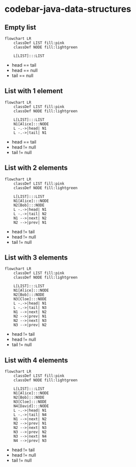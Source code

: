 # codebar-java-data-structures

## Empty list

```mermaid
flowchart LR
    classDef LIST fill:pink
    classDef NODE fill:lightgreen

    L[LIST]:::LIST
```

* head == tail
* head == null
* tail == null

## List with 1 element

```mermaid
flowchart LR
    classDef LIST fill:pink
    classDef NODE fill:lightgreen

    L[LIST]:::LIST
    N1[Alice]:::NODE
    L -.->|head| N1
    L -.->|tail| N1
```

* head == tail
* head != null
* tail != null

## List with 2 elements

```mermaid
flowchart LR
    classDef LIST fill:pink
    classDef NODE fill:lightgreen

    L[LIST]:::LIST
    N1[Alice]:::NODE
    N2[Bob]:::NODE
    L -.->|head| N1
    L -.->|tail| N2
    N1 -->|next| N2
    N2 -->|prev| N1
```

* head != tail
* head != null
* tail != null

## List with 3 elements

```mermaid
flowchart LR
    classDef LIST fill:pink
    classDef NODE fill:lightgreen

    L[LIST]:::LIST
    N1[Alice]:::NODE
    N2[Bob]:::NODE
    N3[Cloe]:::NODE
    L -.->|head| N1
    L -.->|tail| N3
    N1 -->|next| N2
    N2 -->|prev| N1
    N2 -->|next| N3
    N3 -->|prev| N2
```

* head != tail
* head != null
* tail != null

## List with 4 elements

```mermaid
flowchart LR
    classDef LIST fill:pink
    classDef NODE fill:lightgreen

    L[LIST]:::LIST
    N1[Alice]:::NODE
    N2[Bob]:::NODE
    N3[Cloe]:::NODE
    N4[David]:::NODE
    L -.->|head| N1
    L -.->|tail| N4
    N1 -->|next| N2
    N2 -->|prev| N1
    N2 -->|next| N3
    N3 -->|prev| N2
    N3 -->|next| N4
    N4 -->|prev| N3
```

* head != tail
* head != null
* tail != null
